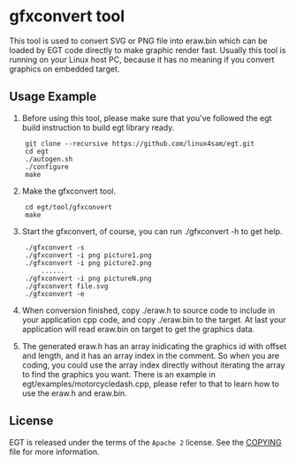 # gfxconvert tool 

This tool is used to convert SVG or PNG file into eraw.bin which can be loaded
by EGT code directly to make graphic render fast. Usually this tool is running
on your Linux host PC, because it has no meaning if you convert graphics on
embedded target.

## Usage Example

1. Before using this tool, please make sure that you've followed the egt build
instruction to build egt library ready.
```
	git clone --recursive https://github.com/linux4sam/egt.git
	cd egt
	./autogen.sh
	./configure
	make
```
2. Make the gfxconvert tool.
```
	cd egt/tool/gfxconvert
	make
```
3. Start the gfxconvert, of course, you can run ./gfxconvert -h to get help.

```
	./gfxconvert -s
	./gfxconvert -i png picture1.png
	./gfxconvert -i png picture2.png
		......
	./gfxconvert -i png pictureN.png
	./gfxconvert file.svg
	./gfxconvert -e
```
4. When conversion finished, copy ./eraw.h to source code to include in your
application cpp code, and copy ./eraw.bin to the target. At last your application
will read eraw.bin on target to get the graphics data.

5. The generated eraw.h has an array inidicating the graphics id with offset and
length, and it has an array index in the comment. So when you are coding, you could
use the array index directly without iterating the array to find the graphics you
want. There is an example in egt/examples/motorcycledash.cpp, please refer to that
to learn how to use the eraw.h and eraw.bin. 

## License

EGT is released under the terms of the `Apache 2` license. See the [COPYING](../COPYING)
file for more information.
